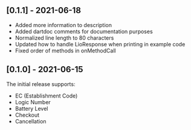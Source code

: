 ## [0.1.1] - 2021-06-18

- Added more information to description
- Added dartdoc comments for documentation purposes
- Normalized line length to 80 characters
- Updated how to handle LioResponse when printing in example code
- Fixed order of methods in onMethodCall

## [0.1.0] - 2021-06-15

The initial release supports:

- EC (Establishment Code)
- Logic Number
- Battery Level
- Checkout
- Cancellation
